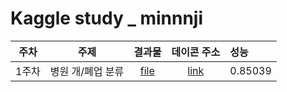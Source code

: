 # Kaggle study _ minnnji

| 주차 | 주제 | 결과물 | 데이콘 주소 | 성능 |
|:---:|:---:|:---:|:---:|:---|
| 1주차 | 병원 개/폐업 분류 | [file](https://github.com/Sejong-Kaggle-Challengers/minnnnji/blob/master/%5B1주차%5D/병원_개_폐업_예측.ipynb)| [link](https://dacon.io/competitions/official/9565/overview/)|0.85039|


